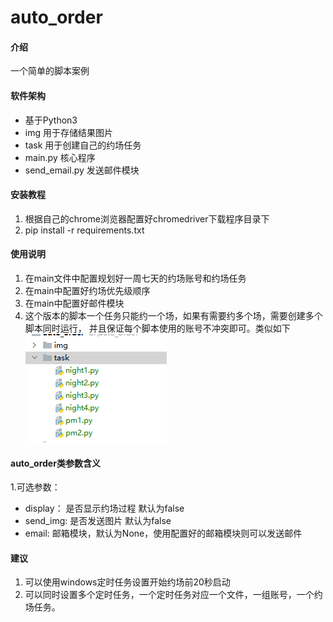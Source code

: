 # auto_order

#### 介绍
一个简单的脚本案例

#### 软件架构
- 基于Python3
- img 用于存储结果图片
- task 用于创建自己的约场任务
- main.py 核心程序
- send_email.py 发送邮件模块


#### 安装教程

1. 根据自己的chrome浏览器配置好chromedriver下载程序目录下
2. pip install -r requirements.txt

#### 使用说明

1. 在main文件中配置规划好一周七天的约场账号和约场任务
2. 在main中配置好约场优先级顺序
3. 在main中配置好邮件模块
4. 这个版本的脚本一个任务只能约一个场，如果有需要约多个场，需要创建多个脚本同时运行， 
   并且保证每个脚本使用的账号不冲突即可。类似如下
   ![img_1.png](img/img_1.png)

#### auto_order类参数含义
1.可选参数：
- display： 是否显示约场过程 默认为false
- send_img: 是否发送图片 默认为false
- email: 邮箱模块，默认为None，使用配置好的邮箱模块则可以发送邮件

#### 建议
1. 可以使用windows定时任务设置开始约场前20秒启动
2. 可以同时设置多个定时任务，一个定时任务对应一个文件，一组账号，一个约场任务。
